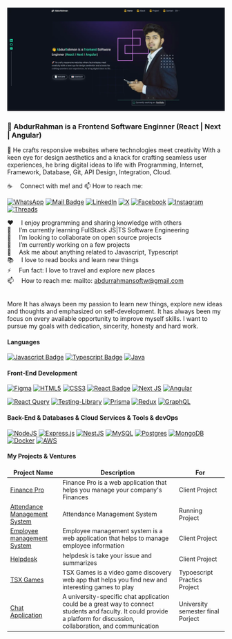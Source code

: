 ![Github Banner](assets/abdurrahmanswe.webp)

### 👋 AbdurRahman is a Frontend Software Enginner (React | Next | Angular) <br/>

🚀 He crafts responsive websites where technologies meet creativity With a keen eye for design aesthetics and a knack for crafting seamless user experiences, he bring digital ideas to life with Programming, Internet, Framework, Database, Git, API Design, Integration, Cloud.

:coffee: &emsp;Connect with me! and 📫 How to reach me:

[![WhatsApp](https://img.shields.io/badge/WhatsApp-25D366?style=for-the-badge&logo=whatsapp&logoColor=white)](https://wa.me/message/EFNBCQZZPD4TK1) [![Mail Badge](https://img.shields.io/badge/Gmail-D14836?style=for-the-badge&logo=gmail&logoColor=white)](mailto:abdurrahmansoftw@gmail.com) [![LinkedIn](https://img.shields.io/badge/linkedin-%230077B5.svg?style=for-the-badge&logo=linkedin&logoColor=white)](https://www.linkedin.com/in/arswe) [![X](https://img.shields.io/badge/X-%23000000.svg?style=for-the-badge&logo=X&logoColor=white)](https://twitter.com/AbdurRahmanswe) [![Facebook](https://img.shields.io/badge/Facebook-%231877F2.svg?style=for-the-badge&logo=Facebook&logoColor=white)](https://www.facebook.com/arswes) [![Instagram](https://img.shields.io/badge/Instagram-%23E4405F.svg?style=for-the-badge&logo=Instagram&logoColor=white)](https://www.instagram.com/arsweins/) [![Threads](https://img.shields.io/badge/Threads-000000?style=for-the-badge&logo=Threads&logoColor=white)](https://www.threads.net/@arsweins)<br/>

♥️  I enjoy programming and sharing knowledge with others <br/>
🌱  I’m currently learning FullStack JS|TS Software Engineering <br/>
👯  I’m looking to collaborate on open source projects <br/>
🔭  I’m currently working on a few projects <br/>
💬  Ask me about anything related to Javascript, Typescript <br />
📚  I love to read books and learn new things <br/>
⚡  Fun fact: I love to travel and explore new places <br/>
📫  How to reach me: mailto: abdurrahmansoftw@gmail.com <br/>

<br/>
More It has always been my passion to learn new things, explore new ideas and thoughts and emphasized on self-development. It has always been my focus on every available opportunity to improve myself skills. I want to pursue my goals with dedication, sincerity, honesty and hard work.

#### Languages

[![Javascript Badge](https://img.shields.io/badge/-Javascript-F0DB4F?style=for-the-badge&labelColor=black&logo=javascript&logoColor=F0DB4F)](#) [![Typescript Badge](https://img.shields.io/badge/-Typescript-007acc?style=for-the-badge&labelColor=black&logo=typescript&logoColor=007acc)](#) [![Java](https://img.shields.io/badge/java-%23ED8B00.svg?style=for-the-badge&logo=openjdk&logoColor=white)](#)

#### Front-End Development

[![Figma](https://img.shields.io/badge/figma-%23F24E1E.svg?style=for-the-badge&logo=figma&logoColor=white)](#) [![HTML5](https://img.shields.io/badge/html5-%23E34F26.svg?style=for-the-badge&logo=html5&logoColor=white)](#) [![CSS3](https://img.shields.io/badge/css3-%231572B6.svg?style=for-the-badge&logo=css3&logoColor=white)](#) [![React Badge](https://img.shields.io/badge/-React-61DBFB?style=for-the-badge&labelColor=black&logo=react&logoColor=61DBFB)](#) [![Next JS](https://img.shields.io/badge/Next-black?style=for-the-badge&logo=next.js&logoColor=white)](#) [![Angular](https://img.shields.io/badge/angular-%23DD0031.svg?style=for-the-badge&logo=angular&logoColor=white)](#)

[![React Query](https://img.shields.io/badge/-React%20Query-FF4154?style=for-the-badge&logo=react%20query&logoColor=white)](#) [![Testing-Library](https://img.shields.io/badge/-TestingLibrary-%23E33332?style=for-the-badge&logo=testing-library&logoColor=white)](#) [![Prisma](https://img.shields.io/badge/Prisma-3982CE?style=for-the-badge&logo=Prisma&logoColor=white)](#) [![Redux](https://img.shields.io/badge/redux-%23593d88.svg?style=for-the-badge&logo=redux&logoColor=white)](#) [![GraphQL](https://img.shields.io/badge/-GraphQL-E10098?style=for-the-badge&logo=graphql&logoColor=white)](#)

#### Back-End & Databases & Cloud Services & Tools & devOps

[![NodeJS](https://img.shields.io/badge/node.js-6DA55F?style=for-the-badge&logo=node.js&logoColor=white)](#) [![Express.js](https://img.shields.io/badge/express.js-%23404d59.svg?style=for-the-badge&logo=express&logoColor=%2361DAFB)](#) [![NestJS](https://img.shields.io/badge/nestjs-%23E0234E.svg?style=for-the-badge&logo=nestjs&logoColor=white)](#) [![MySQL](https://img.shields.io/badge/mysql-%2300f.svg?style=for-the-badge&logo=mysql&logoColor=white)](#) [![Postgres](https://img.shields.io/badge/postgres-%23316192.svg?style=for-the-badge&logo=postgresql&logoColor=white)](#) [![MongoDB](https://img.shields.io/badge/MongoDB-%234ea94b.svg?style=for-the-badge&logo=mongodb&logoColor=white)](#)
[![Docker](https://img.shields.io/badge/docker-%230db7ed.svg?style=for-the-badge&logo=docker&logoColor=white)](#) [![AWS](https://img.shields.io/badge/AWS-%23FF9900.svg?style=for-the-badge&logo=amazon-aws&logoColor=white)](#)

#### My Projects & Ventures

<table>
  <thead align="center">
    <tr border: none;>
      <td><b>Project Name</b></td>
      <td><b>Description</b></td>
      <td><b> For </b></td>
    </tr>
  </thead>
  <tbody>
   <tr>
      <td><a href="https://financepr.vercel.app" target="_blank">Finance Pro</a></td>
      <td>Finance Pro is a web application that helps you manage your company's Finances</td>
      <td> Client Project </td>
    </tr>
   <tr>
      <td><a href="https://github.com/arswe/attendance-management-system" target="_blank">Attendance Management System</a></td>
      <td>Attendance Management System</td>
      <td> Running Project </td>
    </tr>
     <tr>
      <td><a href="https://employeemanagementsystem.vercel.app" target="_blank">Employee management System</a></td>
      <td>Employee management system is a web application that helps to manage employee information</td>
      <td> Client Project </td>
    </tr>
   <tr>
      <td><a href="https://helpdesk-ecru.vercel.app" target="_blank">Helpdesk</a></td>
      <td>helpdesk is take your issue and summarizes </td>
      <td> Client Project </td>
    </tr>
    <tr>
      <td><a href="https://tsxgames.vercel.app" target="_blank">TSX Games</a></td>
      <td>TSX Games is a video game discovery web app that helps you find new and interesting games to play </td>
      <td> Typoescript Practics Project </td>
    </tr>

   <tr>
      <td><a href="https://chatapp-jx8l.onrender.com/" target="_blank">Chat Application</a></td>
      <td>A university-specific chat application could be a great way to connect students and faculty. It could provide a platform for discussion, collaboration, and communication</td>
      <td>University semester final Porject </td>
    </tr>

  </tbody>
</table>
